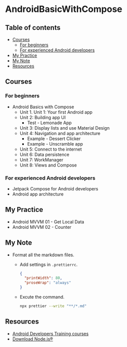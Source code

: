 <!-- omit in toc -->
# AndroidBasicWithCompose

<!-- omit in toc -->
## Table of contents

- [Courses](#courses)
  - [For beginners](#for-beginners)
  - [For experienced Android developers](#for-experienced-android-developers)
- [My Practice](#my-practice)
- [My Note](#my-note)
- [Resources](#resources)

## Courses

### For beginners

- Android Basics with Compose
  - Unit 1. Unit 1: Your first Android app
  - Unit 2: Building app UI
    - Test - Lemonade App
  - Unit 3: Display lists and use Material Design
  - Unit 4: Navigation and app architecture
    - Example - Dessert Clicker
    - Example - Unscramble app
  - Unit 5: Connect to the internet
  - Unit 6: Data persistence
  - Unit 7: WorkManager
  - Unit 8: Views and Compose

### For experienced Android developers

- Jetpack Compose for Android developers
- Android app architecture

## My Practice

- Android MVVM 01 - Get Local Data
- Android MVVM 02 - Counter

## My Note

- Format all the markdown files.

  - Add settings in `.prettierrc`.

    ```json
    {
      "printWidth": 80,
      "proseWrap": "always"
    }
    ```

  - Excute the command.

    ```bash
    npx prettier --write "**/*.md"
    ```

## Resources

- [Android Developers Training courses](https://developer.android.com/courses)
- [Download Node.js®](https://nodejs.org/en/download)

